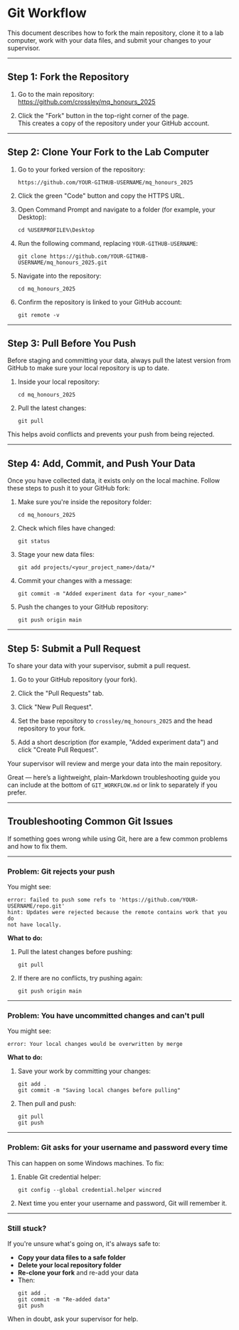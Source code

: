 # Git Workflow

This document describes how to fork the main repository, clone it to a lab computer, work with your data files, and submit your changes to your supervisor.

---

## Step 1: Fork the Repository

1. Go to the main repository:  
   https://github.com/crossley/mq_honours_2025

2. Click the "Fork" button in the top-right corner of the page.  
   This creates a copy of the repository under your GitHub account.

---

## Step 2: Clone Your Fork to the Lab Computer

1. Go to your forked version of the repository:  
   ```
   https://github.com/YOUR-GITHUB-USERNAME/mq_honours_2025
   ```

2. Click the green "Code" button and copy the HTTPS URL.

3. Open Command Prompt and navigate to a folder (for example, your Desktop):
   ```
   cd %USERPROFILE%\Desktop
   ```

4. Run the following command, replacing `YOUR-GITHUB-USERNAME`:
   ```
   git clone https://github.com/YOUR-GITHUB-USERNAME/mq_honours_2025.git
   ```

5. Navigate into the repository:
   ```
   cd mq_honours_2025
   ```

6. Confirm the repository is linked to your GitHub account:
   ```
   git remote -v
   ```

---

## Step 3: Pull Before You Push

Before staging and committing your data, always pull the latest version from GitHub to make sure your local repository is up to date.

1. Inside your local repository:
   ```
   cd mq_honours_2025
   ```

2. Pull the latest changes:
   ```
   git pull
   ```

This helps avoid conflicts and prevents your push from being rejected.

---

## Step 4: Add, Commit, and Push Your Data

Once you have collected data, it exists only on the local machine. Follow these steps to push it to your GitHub fork:

1. Make sure you're inside the repository folder:
   ```
   cd mq_honours_2025
   ```

2. Check which files have changed:
   ```
   git status
   ```

3. Stage your new data files:
   ```
   git add projects/<your_project_name>/data/*
   ```

4. Commit your changes with a message:
   ```
   git commit -m "Added experiment data for <your_name>"
   ```

5. Push the changes to your GitHub repository:
   ```
   git push origin main
   ```

---

## Step 5: Submit a Pull Request

To share your data with your supervisor, submit a pull request.

1. Go to your GitHub repository (your fork).

2. Click the "Pull Requests" tab.

3. Click "New Pull Request".

4. Set the base repository to `crossley/mq_honours_2025` and the head repository to your fork.

5. Add a short description (for example, "Added experiment data") and click "Create Pull Request".

Your supervisor will review and merge your data into the main repository.

Great — here’s a lightweight, plain-Markdown troubleshooting guide you can include at the bottom of `GIT_WORKFLOW.md` or link to separately if you prefer.

---

## Troubleshooting Common Git Issues

If something goes wrong while using Git, here are a few common problems and how to fix them.

---

### Problem: Git rejects your push

You might see:
```
error: failed to push some refs to 'https://github.com/YOUR-USERNAME/repo.git'
hint: Updates were rejected because the remote contains work that you do
not have locally.
```

**What to do:**

1. Pull the latest changes before pushing:
   ```
   git pull
   ```

2. If there are no conflicts, try pushing again:
   ```
   git push origin main
   ```

---

### Problem: You have uncommitted changes and can't pull

You might see:
```
error: Your local changes would be overwritten by merge
```

**What to do:**

1. Save your work by committing your changes:
   ```
   git add .
   git commit -m "Saving local changes before pulling"
   ```

2. Then pull and push:
   ```
   git pull
   git push
   ```

---

### Problem: Git asks for your username and password every time

This can happen on some Windows machines. To fix:

1. Enable Git credential helper:
   ```
   git config --global credential.helper wincred
   ```

2. Next time you enter your username and password, Git will remember it.

---

### Still stuck?

If you're unsure what's going on, it's always safe to:

- **Copy your data files to a safe folder**
- **Delete your local repository folder**
- **Re-clone your fork** and re-add your data
- Then:
  ```
  git add .
  git commit -m "Re-added data"
  git push
  ```

When in doubt, ask your supervisor for help.
